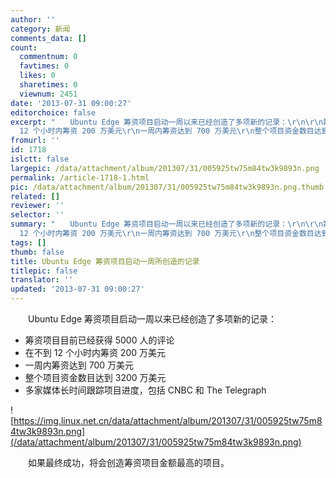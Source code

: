 ```yaml
---
author: ''
category: 新闻
comments_data: []
count:
  commentnum: 0
  favtimes: 0
  likes: 0
  sharetimes: 0
  viewnum: 2451
date: '2013-07-31 09:00:27'
editorchoice: false
excerpt: "　　Ubuntu Edge 筹资项目启动一周以来已经创造了多项新的记录：\r\n\r\n筹资项目目前已经获得 5000 人的评论\r\n在不到
  12 个小时内筹资 200 万美元\r\n一周内筹资达到 700 万美元\r\n整个项目资金数目达到 3200 万美元\r\n多家媒体长 ..."
fromurl: ''
id: 1718
islctt: false
largepic: /data/attachment/album/201307/31/005925tw75m84tw3k9893n.png
permalink: /article-1718-1.html
pic: /data/attachment/album/201307/31/005925tw75m84tw3k9893n.png.thumb.jpg
related: []
reviewer: ''
selector: ''
summary: "　　Ubuntu Edge 筹资项目启动一周以来已经创造了多项新的记录：\r\n\r\n筹资项目目前已经获得 5000 人的评论\r\n在不到
  12 个小时内筹资 200 万美元\r\n一周内筹资达到 700 万美元\r\n整个项目资金数目达到 3200 万美元\r\n多家媒体长 ..."
tags: []
thumb: false
title: Ubuntu Edge 筹资项目启动一周所创造的记录
titlepic: false
translator: ''
updated: '2013-07-31 09:00:27'
---
```


　　Ubuntu Edge 筹资项目启动一周以来已经创造了多项新的记录：


* 筹资项目目前已经获得 5000 人的评论
* 在不到 12 个小时内筹资 200 万美元
* 一周内筹资达到 700 万美元
* 整个项目资金数目达到 3200 万美元
* 多家媒体长时间跟踪项目进度，包括 CNBC 和 The Telegraph


![https://img.linux.net.cn/data/attachment/album/201307/31/005925tw75m84tw3k9893n.png](/data/attachment/album/201307/31/005925tw75m84tw3k9893n.png)


　　如果最终成功，将会创造筹资项目金额最高的项目。